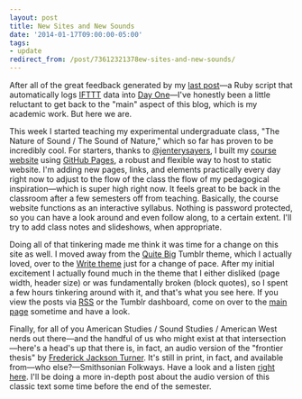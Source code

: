 ```yaml
---
layout: post 
title: New Sites and New Sounds 
date: '2014-01-17T09:00:00-05:00' 
tags: 
- update 
redirect_from: /post/73612321378ew-sites-and-new-sounds/
---
```


After all of the great feedback generated by my [last post](http://craigeley.com/post/72565974459/sifttter-an-ifttt-to-day-one-logger)—a Ruby script that automatically logs [IFTTT](https://ifttt.com/) data into [Day One](http://dayoneapp.com/)—I've honestly been a little reluctant to get back to the "main" aspect of this blog, which is my academic work. But here we are.

This week I started teaching my experimental undergraduate class, "The Nature of Sound / The Sound of Nature," which so far has proven to be incredibly cool. For starters, thanks to [@jenterysayers](https://twitter.com/jenterysayers), I built my [course website](http://craigeley.github.io/297c/) using [GitHub Pages](https://pages.github.com/), a robust and flexible way to host to static website. I'm adding new pages, links, and elements practically every day right now to adjust to the flow of the class the flow of my pedagogical inspiration—which is super high right now. It feels great to be back in the classroom after a few semesters off from teaching. Basically, the course website functions as an interactive syllabus. Nothing is password protected, so you can have a look around and even follow along, to a certain extent. I'll try to add class notes and slideshows, when appropriate.

Doing all of that tinkering made me think it was time for a change on this site as well. I moved away from the [Quite Big](http://quitebig.tumblr.com/) Tumblr theme, which I actually loved, over to the [Write theme](http://write-theme.tumblr.com/) just for a change of pace. After my initial excitement I actually found much in the theme that I either disliked (page width, header size) or was fundamentally broken (block quotes), so I spent a few hours tinkering around with it, and that's what you see here. If you view the posts via [RSS](http://craigeley.com/rss) or the Tumblr dashboard, come on over to the [main page](http://craigeley.com) sometime and have a look.

Finally, for all of you American Studies / Sound Studies / American West nerds out there—and the handful of us who might exist at that intersection—here's a head's up that there is, in fact, an audio version of the "frontier thesis" by [Frederick Jackson Turner](http://www.pbs.org/weta/thewest/people/s_z/turner.htm). It's still in print, in fact, and available from—who else?—Smithsonian Folkways. Have a look and a listen [right here](http://www.folkways.si.edu/american-essays-read-by-houston-peterson/prose/album/smithsonian). I'll be doing a more in-depth post about the audio version of this classic text some time before the end of the semester.